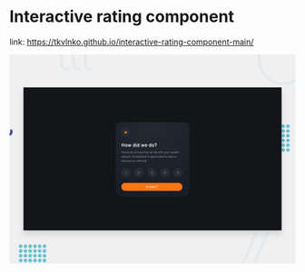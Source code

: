 # Interactive rating component

link: https://tkvlnko.github.io/interactive-rating-component-main/


![Design preview for the Interactive rating component coding challenge](./design/desktop-preview.jpg)

